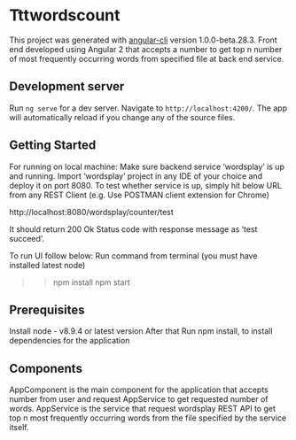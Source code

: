# Tttwordscount

This project was generated with [angular-cli](https://github.com/angular/angular-cli) version 1.0.0-beta.28.3.
Front end developed using Angular 2 that accepts a number to get top n number of most frequently occurring 
words from specified file at back end service.


## Development server
Run `ng serve` for a dev server. Navigate to `http://localhost:4200/`. The app will automatically reload if you change any of the source files.

## Getting Started

For running on local machine:
Make sure backend service ‘wordsplay’ is up and running.
Import ‘wordsplay’ project in any IDE of your choice and deploy it on port 8080.
To test whether service is up, simply hit below URL from any REST Client (e.g. Use POSTMAN client extension for Chrome)

http://localhost:8080/wordsplay/counter/test

It should return 200 Ok Status code with response message as ‘test succeed’.

To run UI follow below:
Run command from terminal (you must have installed latest node)
>>npm install
>>npm start


## Prerequisites

Install node - v8.9.4 or latest version
After that Run npm install, to install dependencies for the application

## Components
AppComponent is the main component for the application that accepts number from user and request AppService to get requested number 
of words.
AppService is the service that request wordsplay REST API to get top n most frequently occurring words from the file specified by
the service itself.


